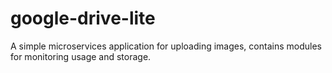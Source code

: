 # google-drive-lite
A simple microservices application for uploading images, contains modules for monitoring usage and storage.
